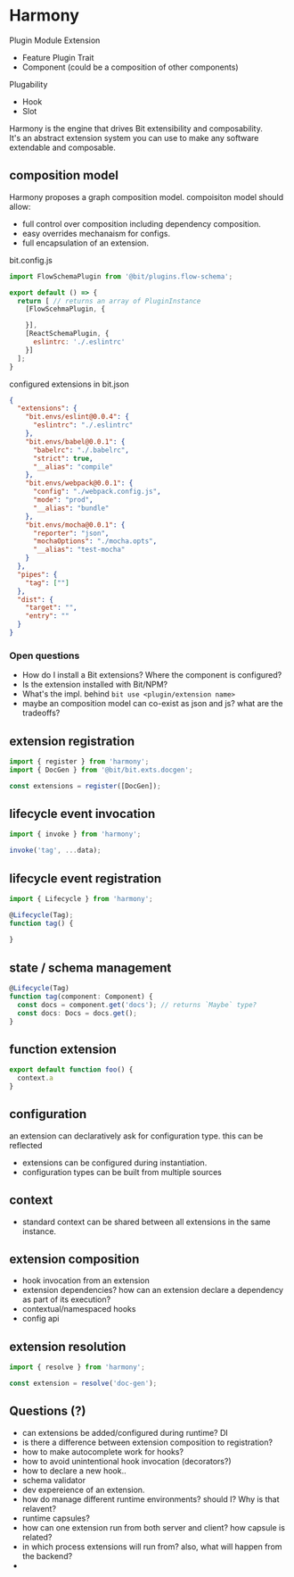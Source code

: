 # Harmony 

Plugin
Module
Extension
* Feature
Plugin
Trait
* Component (could be a composition of other components)

Plugability
- Hook
- Slot

Harmony is the engine that drives Bit extensibility and composability.  
It's an abstract extension system you can use to make any software extendable and composable.

## composition model
Harmony proposes a graph composition model.
compoisiton model should allow:
- full control over composition including dependency composition.
- easy overrides mechanaism for configs.
- full encapsulation of an extension. 

bit.config.js
```js
import FlowSchemaPlugin from '@bit/plugins.flow-schema';

export default () => {
  return [ // returns an array of PluginInstance
    [FlowScehmaPlugin, {

    }],
    [ReactSchemaPlugin, {
      eslintrc: './.eslintrc'
    }]
  ];
}
```

configured extensions in bit.json
```json
{
  "extensions": {
    "bit.envs/eslint@0.0.4": {
      "eslintrc": "./.eslintrc"
    },
    "bit.envs/babel@0.0.1": {
      "babelrc": "./.babelrc",
      "strict": true,
      "__alias": "compile"
    },
    "bit.envs/webpack@0.0.1": {
      "config": "./webpack.config.js",
      "mode": "prod",
      "__alias": "bundle"
    },
    "bit.envs/mocha@0.0.1": {
      "reporter": "json",
      "mochaOptions": "./mocha.opts",
      "__alias": "test-mocha"
    }
  },
  "pipes": {
    "tag": [""]
  },
  "dist": {
    "target": "",
    "entry": ""
  }
}
```

### Open questions
- How do I install a Bit extensions? Where the component is configured?
- Is the extension installed with Bit/NPM?
- What's the impl. behind `bit use <plugin/extension name>`
- maybe an composition model can co-exist as json and js? what are the tradeoffs?

## extension registration
```js
import { register } from 'harmony';
import { DocGen } from '@bit/bit.exts.docgen';

const extensions = register([DocGen]);
```

## lifecycle event invocation

```js
import { invoke } from 'harmony';

invoke('tag', ...data);
```

## lifecycle event registration
```js
import { Lifecycle } from 'harmony';

@Lifecycle(Tag);
function tag() {
  
}
```

## state / schema management
```ts
@Lifecycle(Tag)
function tag(component: Component) {
  const docs = component.get('docs'); // returns `Maybe` type?
  const docs: Docs = docs.get();
}
```


## function extension 

```js
export default function foo() {
  context.a
}
```

## configuration
an extension can declaratively ask for configuration type. this can be reflected
- extensions can be configured during instantiation.
- configuration types can be built from multiple sources

## context
- standard context can be shared between all extensions in the same instance.

## extension composition
- hook invocation from an extension
- extension dependencies? how can an extension declare a dependency as part of its execution? 
- contextual/namespaced hooks
- config api

## extension resolution
```js
import { resolve } from 'harmony';

const extension = resolve('doc-gen');
```

## Questions (?)
- can extensions be added/configured during runtime? DI
- is there a difference between extension composition to registration?
- how to make autocomplete work for hooks?
- how to avoid unintentional hook invocation (decorators?) 
- how to declare a new hook..
- schema validator
- dev expereience of an extension.
- how do manage different runtime environments? should I? Why is that relavent?
- runtime capsules?
- how can one extension run from both server and client? how capsule is related?
- in which process extensions will run from? also, what will happen from the backend?
- 


